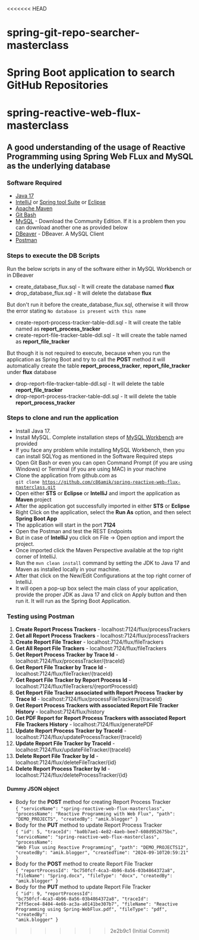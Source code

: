 <<<<<<< HEAD
# spring-git-repo-searcher-masterclass
Spring Boot application to search GitHub Repositories
=======
# spring-reactive-web-flux-masterclass

## A good understanding of the usage of Reactive Programming using Spring Web FLux and MySQL as the underlying database

### Software Required
* [Java 17](https://www.openlogic.com/openjdk-downloads?page=0)
* [IntelliJ](https://www.jetbrains.com/idea/download/?section=windows) or [Spring tool Suite](https://spring.io/tools) or [Eclipse](https://www.eclipse.org/downloads/packages/)
* [Apache Maven](https://maven.apache.org/download.cgi)
* [Git Bash](https://git-scm.com/downloads)
* [MySQL](https://dev.mysql.com/downloads/mysql/) - Download the Community Edition. If it is a problem then you can download another one as provided below
* [DBeaver](https://dbeaver.io/download/) - DBeaver. A MySQL Client
* [Postman](https://www.postman.com/downloads/)

### Steps to execute the DB Scripts
Run the below scripts in any of the software either in MySQL Workbench or in DBeaver

* create_database_flux.sql - It will create the database named <strong>flux</strong>
* drop_database_flux.sql - It will delete the database <strong>flux</strong>

But don't run it before the create_database_flux.sql, otherwise it will throw the error stating `No database is present with this name`

* create-report-process-tracker-table-ddl.sql - It will create the table named as <strong>report_process_tracker</strong>
* create-report-file-tracker-table-ddl.sql - It will create the table named as <strong>report_file_tracker</strong>

But though it is not required to execute, because when you run the application as Spring Boot and try to call the <strong>POST</strong> method it will automatically create the table <strong>report_process_tracker</strong>, <strong>report_file_tracker</strong> under <strong>flux</strong> database

* drop-report-file-tracker-table-ddl.sql - It will delete the table <strong>report_file_tracker</strong>
* drop-report-process-tracker-table-ddl.sql - It will delete the table <strong>report_process_tracker</strong>

### Steps to clone and run the application
* Install Java 17.
* Install MySQL. Complete installation steps of [MySQL Workbench](https://www.sqlshack.com/how-to-install-mysql-database-server-8-0-19-on-windows-10/) are provided
* If you face any problem while installing MySQL Workbench, then you can install SQLYog as mentioned in the Software Required steps
* Open Git Bash or even you can open Command Prompt (if you are using Windows) or Terminal (if you are using MAC) in your machine
* Clone the application from github.com as   
<code>git clone https://github.com/c86amik/spring-reactive-web-flux-masterclass.git</code>
* Open either <strong>STS</strong> or <strong>Eclipse</strong> or <strong>IntelliJ</strong> and import the application as <strong>Maven</strong> project
* After the application got successfully imported in either <strong>STS</strong> or <strong>Eclipse</strong>
* Right Click on the application, select the <strong>Run As</strong> option, and then select <strong>Spring Boot App</strong>
* The application will start in the port <strong>7124</strong>
* Open the Postman and test the REST Endpoints
* But in case of <strong>IntelliJ</strong> you click on File -> Open option and import the project.
* Once imported click the Maven Perspective available at the top right corner of IntelliJ.
* Run the <code>mvn clean install</code> command by setting the JDK to Java 17 and Maven as installed locally in your machine.
* After that click on the New/Edit Configurations at the top right corner of IntelliJ.
* It will open a pop-up box select the main class of your application, provide the proper JDK as Java 17 and click on Apply button and then run it. It will run as the Spring Boot Application. 

### Testing using Postman
<ol>
<li><strong>Create Report Process Trackers</strong> - localhost:7124/flux/processTrackers</li>
<li><strong>Get all Report Process Trackers</strong> - localhost:7124/flux/processTrackers</li>
<li><strong>Create Report File Tracker</strong> - localhost:7124/flux/fileTrackers</li>
<li><strong>Get All Report File Trackers</strong> - localhost:7124/flux/fileTrackers</li>
<li><strong>Get Report Process Tracker by Trace Id</strong> - localhost:7124/flux/processTracker/{traceId}</li>
<li><strong>Get Report File Tracker by Trace Id</strong> - localhost:7124/flux/fileTracker/{traceId}</li>
<li><strong>Get Report File Tracker by Report Process Id</strong> - localhost:7124/flux/fileTrackers/{reportProcessId}</li>
<li><strong>Get Report File Tracker associated with Report Process Tracker by Trace Id</strong> - localhost:7124/flux/processFileTrackers/{traceId}</li>
<li><strong>Get Report Process Trackers with associated Report File Tracker History</strong> - localhost:7124/flux/history</li>
<li><strong>Get PDF Report for Report Process Trackers with associated Report File Trackers History</strong> - localhost:7124/flux/generatePDF</li>
<li><strong>Update Report Process Tracker by TraceId</strong> - localhost:7124/flux/updateProcessTracker/{traceId}</li>
<li><strong>Update Report File Tracker by TraceId</strong> - localhost:7124/flux/updateFileTracker/{traceId}</li>
<li><strong>Delete Report File Tracker by Id</strong> - localhost:7124/flux/deleteFileTracker/{id}</li>
<li><strong>Delete Report Process Tracker by Id</strong> - localhost:7124/flux/deleteProcessTracker/{id}</li>
</ol>

#### Dummy JSON object
* Body for the <strong>POST</strong> method for creating Report Process Tracker  
<code>{
    "serviceName": "spring-reactive-web-flux-masterclass",
    "processName": "Reactive Programming with Web Flux",
    "path": "DEMO_PROJECTS",
    "createdBy": "amik.blogger"
}</code>
* Body for the <strong>PUT</strong> method to update Report Process Tracker  
<code>{
    "id": 5,
    "traceId": "ba0b7ae1-4e82-4aeb-bee7-608d952675bc",
    "serviceName": "spring-reactive-web-flux-masterclass",
    "processName": "Web Flux using Reactive Programming",
    "path": "DEMO_PROJECTS12",
    "createdBy": "amik.blogger",
    "createdTime": "2024-09-10T20:59:21"
}</code>
* Body for the <strong>POST</strong> method to create Report File Tracker  
<code>{
    "reportProcessId": "bc750fcf-4ca3-4b96-8a56-03b4864372a8",
    "fileName": "Spring.docx",
    "fileType": "docx",
    "createdBy": "amik.blogger"
}</code>
* Body for the <strong>PUT</strong> method to update Report File Tracker  
<code>{
    "id": 9,
    "reportProcessId": "bc750fcf-4ca3-4b96-8a56-03b4864372a8",
    "traceId": "2ff5ece4-8404-4e6b-ac3a-a0141be307b7",
    "fileName": "Reactive Programming using Spring-WebFlux.pdf",
    "fileType": "pdf",
    "createdBy": "amik.blogger"
}</code>

	
>>>>>>> 2e2b9c1 (Initial Commit)
